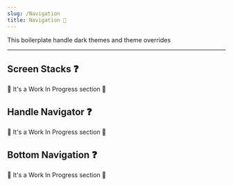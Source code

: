```yaml
---
slug: /Navigation
title: Navigation 📱
---
```


This boilerplate handle dark themes and theme overrides

---

## Screen Stacks ❓

🚧 It's a Work In Progress section 🚧

## Handle Navigator ❓

🚧 It's a Work In Progress section 🚧

## Bottom Navigation ❓

🚧 It's a Work In Progress section 🚧
